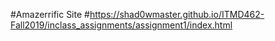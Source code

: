 #Amazerrific Site
#https://shad0wmaster.github.io/ITMD462-Fall2019/inclass_assignments/assignment1/index.html
